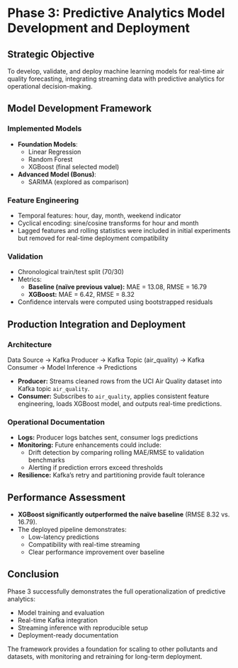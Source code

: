 # Phase 3: Predictive Analytics Model Development and Deployment

## Strategic Objective
To develop, validate, and deploy machine learning models for real-time air quality forecasting, integrating streaming data with predictive analytics for operational decision-making.


## Model Development Framework

### Implemented Models
- **Foundation Models**:
  - Linear Regression
  - Random Forest
  - XGBoost (final selected model)
- **Advanced Model (Bonus)**:
  - SARIMA (explored as comparison)

### Feature Engineering
- Temporal features: hour, day, month, weekend indicator
- Cyclical encoding: sine/cosine transforms for hour and month
- Lagged features and rolling statistics were included in initial experiments but removed for real-time deployment compatibility

### Validation
- Chronological train/test split (70/30)
- Metrics:  
  - **Baseline (naïve previous value):** MAE = 13.08, RMSE = 16.79  
  - **XGBoost:** MAE = 6.42, RMSE = 8.32  
- Confidence intervals were computed using bootstrapped residuals


## Production Integration and Deployment

### Architecture
Data Source → Kafka Producer → Kafka Topic (air_quality) → Kafka Consumer → Model Inference → Predictions


- **Producer:** Streams cleaned rows from the UCI Air Quality dataset into Kafka topic `air_quality`.
- **Consumer:** Subscribes to `air_quality`, applies consistent feature engineering, loads XGBoost model, and outputs real-time predictions.

### Operational Documentation
- **Logs:** Producer logs batches sent, consumer logs predictions
- **Monitoring:** Future enhancements could include:
  - Drift detection by comparing rolling MAE/RMSE to validation benchmarks
  - Alerting if prediction errors exceed thresholds
- **Resilience:** Kafka’s retry and partitioning provide fault tolerance


## Performance Assessment

- **XGBoost significantly outperformed the naïve baseline** (RMSE 8.32 vs. 16.79).
- The deployed pipeline demonstrates:
  - Low-latency predictions
  - Compatibility with real-time streaming
  - Clear performance improvement over baseline


## Conclusion

Phase 3 successfully demonstrates the full operationalization of predictive analytics:
- Model training and evaluation
- Real-time Kafka integration
- Streaming inference with reproducible setup
- Deployment-ready documentation

The framework provides a foundation for scaling to other pollutants and datasets, with monitoring and retraining for long-term deployment.

